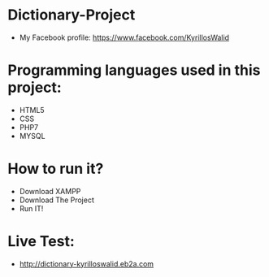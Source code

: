 # Dictionary-Project
* My Facebook profile: https://www.facebook.com/KyrillosWalid

# Programming languages used in this project:
- HTML5
- CSS
- PHP7
- MYSQL

# How to run it?
- Download XAMPP
- Download The Project
- Run IT!

# Live Test:
- http://dictionary-kyrilloswalid.eb2a.com
